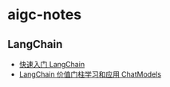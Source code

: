 # aigc-notes

## LangChain
- [快速入门 LangChain](https://github.com/eddycjy/aigc-notes/blob/main/langchain/getting_started.md)
- [LangChain 价值门柱学习和应用 ChatModels](https://github.com/eddycjy/aigc-notes/blob/main/langchain/llm.md)
